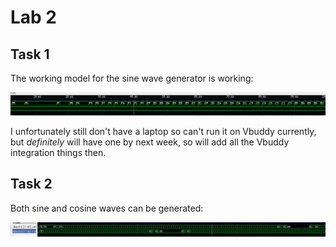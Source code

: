# Lab 2

## Task 1

The working model for the sine wave generator is working:

![it works](docs/sinegtk.png)

I unfortunately still don't have a laptop so can't run it on Vbuddy currently, but *definitely* will have one by next week, so will add all the Vbuddy integration things then.

## Task 2

Both sine and cosine waves can be generated:

![it also works](docs/sineandcosgtk.png)